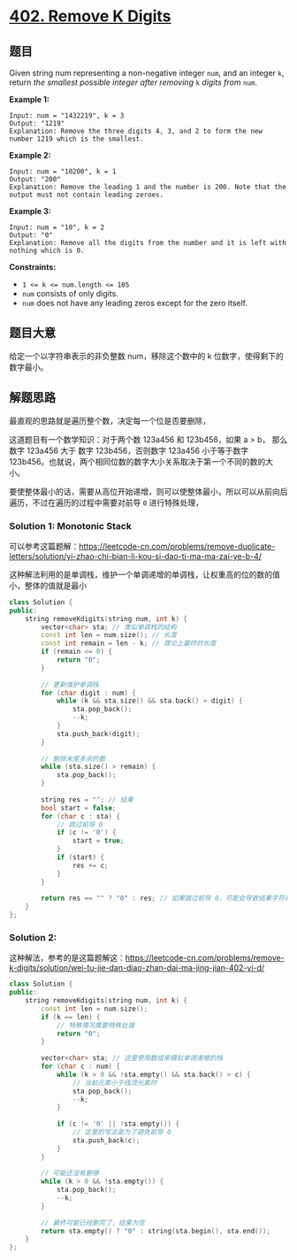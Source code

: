 # [402. Remove K Digits](https://leetcode.com/problems/remove-k-digits/)

## 题目

Given string num representing a non-negative integer `num`, and an integer `k`, return *the smallest possible integer after removing* `k` *digits from* `num`.

 

**Example 1:**

```
Input: num = "1432219", k = 3
Output: "1219"
Explanation: Remove the three digits 4, 3, and 2 to form the new number 1219 which is the smallest.
```

**Example 2:**

```
Input: num = "10200", k = 1
Output: "200"
Explanation: Remove the leading 1 and the number is 200. Note that the output must not contain leading zeroes.
```

**Example 3:**

```
Input: num = "10", k = 2
Output: "0"
Explanation: Remove all the digits from the number and it is left with nothing which is 0.
```

 

**Constraints:**

- `1 <= k <= num.length <= 105`
- `num` consists of only digits.
- `num` does not have any leading zeros except for the zero itself.

## 题目大意

给定一个以字符串表示的非负整数 num，移除这个数中的 k 位数字，使得剩下的数字最小。

## 解题思路

最直观的思路就是遍历整个数，决定每一个位是否要删除，

这道题目有一个数学知识：对于两个数 123a456 和 123b456，如果 a > b， 那么数字 123a456 大于 数字 123b456，否则数字 123a456 小于等于数字 123b456。也就说，两个相同位数的数字大小关系取决于第一个不同的数的大小。

要使整体最小的话，需要从高位开始递增，则可以使整体最小，所以可以从前向后遍历，不过在遍历的过程中需要对前导 `0` 进行特殊处理，


### Solution 1: Monotonic Stack

可以参考这篇题解：https://leetcode-cn.com/problems/remove-duplicate-letters/solution/yi-zhao-chi-bian-li-kou-si-dao-ti-ma-ma-zai-ye-b-4/

这种解法利用的是单调栈，维护一个单调递增的单调栈，让权重高的位的数的值小，整体的值就是最小

````c++
class Solution {
public:
    string removeKdigits(string num, int k) {
        vector<char> sta; // 类似单调栈的结构
        const int len = num.size(); // 长度
        const int remain = len - k; // 理论上最终的长度
        if (remain <= 0) {
            return "0";
        }
        
        // 更新维护单调栈
        for (char digit : num) {
            while (k && sta.size() && sta.back() > digit) {
                sta.pop_back();
                --k;
            }
            sta.push_back(digit);
        }
        
        // 删除末尾多余的数
        while (sta.size() > remain) {
            sta.pop_back();
        }
        
        string res = ""; // 结果
        bool start = false;
        for (char c : sta) {
            // 跳过前导 0
            if (c != '0') {
                start = true;
            }
            if (start) {
                res += c;
            }
        }
        
        return res == "" ? "0" : res; // 如果跳过前导 0，可能会导致结果字符串为空
    }
};
````

### Solution 2:

这种解法，参考的是这篇题解这：https://leetcode-cn.com/problems/remove-k-digits/solution/wei-tu-jie-dan-diao-zhan-dai-ma-jing-jian-402-yi-d/

````c++
class Solution {
public:
    string removeKdigits(string num, int k) {
        const int len = num.size();
        if (k == len) {
            // 特殊情况需要特殊处理
            return "0";
        }
        
        vector<char> sta; // 这里使用数组来模拟单调递增的栈
        for (char c : num) {
            while (k > 0 && !sta.empty() && sta.back() > c) {
                // 当前元素小于栈顶元素时
                sta.pop_back();
                --k;
            }
            
            if (c != '0' || !sta.empty()) {
                // 这里的写法是为了避免前导 0
                sta.push_back(c);
            }
        }
        
        // 可能还没有删够
        while (k > 0 && !sta.empty()) {
            sta.pop_back();
            --k;
        }
        
        // 最终可能已经删完了，结果为空
        return sta.empty() ? "0" : string(sta.begin(), sta.end());
    }
};
````

